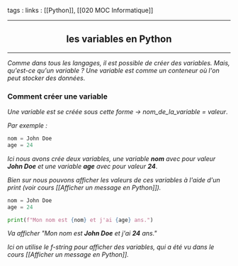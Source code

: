 tags : 
links : [[Python]], [[020 MOC Informatique]]

****

<h2 style="text-align: center;"> les variables en Python </h2>

****


*Comme dans tous les langages, il est possible de créer des variables. Mais, qu'est-ce qu'un variable ? Une variable est comme un conteneur où l'on peut stocker des données*.


### Comment créer une variable 

*Une variable est se créée sous cette forme -> nom_de_la_variable = valeur*.

*Par exemple :*

```python
nom = John Doe
age = 24
```

*Ici nous avons crée deux variables, une variable **nom** avec pour valeur __John Doe__ et une variable __age__ avec pour valeur __24__*.

*Bien sur nous pouvons afficher les valeurs de ces variables à l'aide d'un print (voir cours [[Afficher un message en Python]]).*

```python
nom = John Doe
age = 24

print(f"Mon nom est {nom} et j'ai {age} ans.")
```

*Va afficher "Mon nom est __John Doe__ et j'ai __24__ ans."*

*Ici on utilise le f-string pour afficher des variables, qui a été vu dans le cours [[Afficher un message en Python]].*


